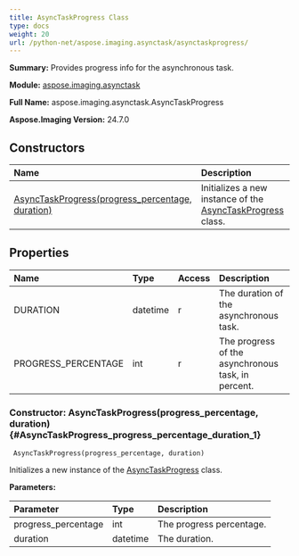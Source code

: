```yaml
---
title: AsyncTaskProgress Class
type: docs
weight: 20
url: /python-net/aspose.imaging.asynctask/asynctaskprogress/
---
```


**Summary:** Provides progress info for the asynchronous task.

**Module:** [aspose.imaging.asynctask](/imaging/python-net/aspose.imaging.asynctask/)

**Full Name:** aspose.imaging.asynctask.AsyncTaskProgress

**Aspose.Imaging Version:** 24.7.0

## **Constructors**
| **Name** | **Description** |
| :- | :- |
| [AsyncTaskProgress(progress_percentage, duration)](#AsyncTaskProgress_progress_percentage_duration_1) | Initializes a new instance of the [AsyncTaskProgress](/imaging/python-net/aspose.imaging.asynctask/asynctaskprogress/) class. |
## **Properties**
| **Name** | **Type** | **Access** | **Description** |
| :- | :- | :- | :- |
| DURATION | datetime | r | The duration of the asynchronous task. |
| PROGRESS_PERCENTAGE | int | r | The progress of the asynchronous task, in percent. |


### Constructor: AsyncTaskProgress(progress_percentage, duration) {#AsyncTaskProgress_progress_percentage_duration_1}


```
 AsyncTaskProgress(progress_percentage, duration) 
```

Initializes a new instance of the [AsyncTaskProgress](/imaging/python-net/aspose.imaging.asynctask/asynctaskprogress/) class.

**Parameters:**

| Parameter | Type | Description |
| :- | :- | :- |
| progress_percentage | int | The progress percentage. |
| duration | datetime | The duration. |

